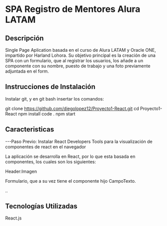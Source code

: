 # SPA Registro de Mentores Alura LATAM


## Descripción
Single Page Aplication basada en el curso de Alura LATAM y Oracle ONE, impartido por Harland Lohora.
Su objetivo principal es la creación de una SPA con un formulario, que al registrar los usuarios, los añade a un componente con su nombre, puesto de trabajo y una foto previamente adjuntada en el form.


## Instrucciones de Instalación

Instalar git, y en git bash insertar los comandos:

git clone https://github.com/diegolopez12/Proyecto1-React.git
cd Proyecto1-React 
npm install
code .
npm start




## Caracteristicas
---Paso Previo: Instalar React Developers Tools para la visualización de componentes de react en el navegador

La aplicación se desarrolla en React, por lo que esta basada en componentes, los cuales son los siguientes:

Header:Imagen

Formulario, que a su vez tiene el componente hijo CampoTexto.

..





## Tecnologías Utilizadas
React.js

